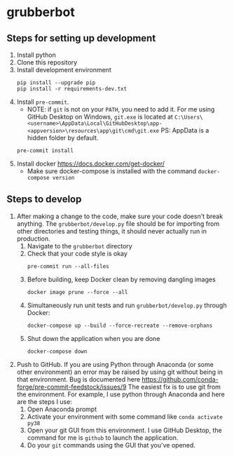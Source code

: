 # grubberbot
## Steps for setting up development
1. Install python
2. Clone this repository
3. Install development environment
    ```
    pip install --upgrade pip
    pip install -r requirements-dev.txt
    ```
4. Install `pre-commit`.  
   - NOTE: if `git` is not on your `PATH`, you need to add it.  For me using GitHub Desktop on Windows, `git.exe` is located at `C:\Users\<username>\AppData\Local\GitHubDesktop\app-<appversion>\resources\app\git\cmd\git.exe`  PS: AppData is a hidden folder by default.
    ```
    pre-commit install
    ```
5. Install docker https://docs.docker.com/get-docker/
   - Make sure docker-compose is installed with the command `docker-compose version`

## Steps to develop
1. After making a change to the code, make sure your code doesn't break anything.  The `grubberbot/develop.py` file should be for importing from other directories and testing things, it should never actually run in production.  
   1. Navigate to the `grubberbot` directory
   2. Check that your code style is okay
       ```
       pre-commit run --all-files
       ```
   3. Before building, keep Docker clean by removing dangling images
       ```
       docker image prune --force --all
       ```
   4. Simultaneously run unit tests and run `grubberbot/develop.py` through Docker:
       ```
       docker-compose up --build --force-recreate --remove-orphans
       ```
   5. Shut down the application when you are done
       ```
       docker-compose down
       ```
2. Push to GitHub.  If you are using Python through Anaconda (or some other environment) an error may be raised by using git without being in that environment.  Bug is documented here https://github.com/conda-forge/pre-commit-feedstock/issues/9 The easiest fix is to use git from the environment.  For example, I use python through Anaconda and here are the steps I use:
   1. Open Anaconda prompt
   2. Activate your environment with some command like `conda activate py38`
   3. Open your git GUI from this environment.  I use GitHub Desktop, the command for me is `github` to launch the application.
   4. Do your `git` commands using the GUI that you've opened.
